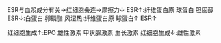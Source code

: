 ESR与血浆成分有关→红细胞叠连→摩擦力↓
ESR↑:纤维蛋白原 球蛋白 胆固醇
ESR↓:白蛋白 卵磷脂
风湿热:纤维蛋白原 球蛋白↑ ESR↑

红细胞生成↑:EPO 雄性激素 甲状腺激素 生长激素
红细胞生成↓:雌性激素
